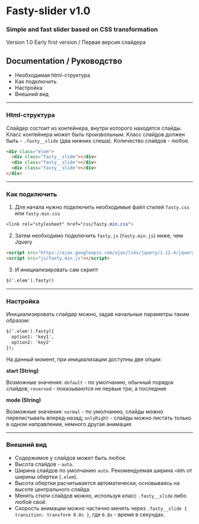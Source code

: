 # Fasty-slider v1.0
### Simple and fast slider based on CSS transformation
Version 1.0
Early first version / Первая версия слайдера
## Documentation / Руководство
* Необходимая html-структура
* Как подключить
* Настройка
* Внешний вид
---
### Html-структура
Слайдер состоит из контейнера, внутри которого находятся слайды. Класс контейнера может быть произвольным. Класс слайдов должен быть - `.fasty__slide` (два нижних слеша). Количество слайдов - любое.
```html
<div class="elem">
  <div class="fasty__slide"></div>
  <div class="fasty__slide"></div>
  <div class="fasty__slide"></div>
</div>
```
---
###  Как подключить
1. Для начала нужно подключить необходимые файл стилей `fasty.css` или `fasty.min.css`
```css
<link rel="stylesheet" href="css/fasty.min.css">
```
2. Затем необходимо подключить `fasty.js` (`fasty.min.js`) ниже, чем Jquery
```html
<script src="https://ajax.googleapis.com/ajax/libs/jquery/1.12.4/jquery.min.js"></script>
<script src="js/fasty.min.js"></script>
```
3. И инициализировать сам скрипт
```html
$('.elem').fasty()  
```
---
### Настройка
Инициализировать слайдер можно, задав начальные параметры таким образом:
```html
$('.elem').fasty({
  option1: 'key1',
  option2: 'key2'
});
```
На данный момент, при инициализации доступны две опции:

**start (String)**

Возможные значения: ``default`` - по умолчанию, обычный порядок слайдов; ``reversed`` - показываются не первые три, а последние

**mode (String)**

Возможные значения: ``normal`` - по умолчанию, слайды можно перелистывать вперед-назад; ``onlyRight`` - слайды можно листать только в одном направлении, немного другая анимация

---
### Внешний вид
* Содержимое у слайдов может быть любое.
* Высота слайдов - ``auto``.
* Ширина слайдов по умолчанию ``auto``. Рекомендуемая ширина ``<80%`` от ширины обертки (``.elem``).
* Высота обертки расчитывается автоматически, основываясь на высоте центрального слайда.
* Менять стили слайдов можно, используя класс ``.fasty__slide`` либо любой свой.
* Скорость анимации можно частично менять через
`
.fasty__slide {
  transition: transform 0.8s
}
`, где `0.8s` - время в секундах.
  
